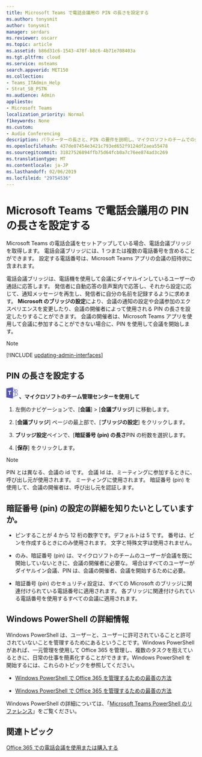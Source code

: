 ```yaml
---
title: Microsoft Teams で電話会議用の PIN の長さを設定する
ms.author: tonysmit
author: tonysmit
manager: serdars
ms.reviewer: oscarr
ms.topic: article
ms.assetid: b86d31c6-1543-478f-b8c6-4b71e708403a
ms.tgt.pltfrm: cloud
ms.service: msteams
search.appverid: MET150
ms.collection:
- Teams_ITAdmin_Help
- Strat_SB_PSTN
ms.audience: Admin
appliesto:
- Microsoft Teams
localization_priority: Normal
f1keywords: None
ms.custom:
- Audio Conferencing
description: パラメーターの長さと、PIN の要件を説明し、マイクロソフトのチームでの会議の長さを設定する方法を参照してください。
ms.openlocfilehash: 437de07454e3421c793ed652f9124df2aea55478
ms.sourcegitcommit: 31827526894ffb75d64fcb0a7c76ee874ad3c269
ms.translationtype: MT
ms.contentlocale: ja-JP
ms.lasthandoff: 02/06/2019
ms.locfileid: "29754536"
---
```

# <a name="set-the-pin-length-for-audio-conferencing-meetings-in-microsoft-teams"></a>Microsoft Teams で電話会議用の PIN の長さを設定する

Microsoft Teams の電話会議をセットアップしている場合、電話会議ブリッジを取得します。 電話会議ブリッジには、1 つまたは複数の電話番号を含めることができます。 設定する電話番号は、Microsoft Teams アプリの会議の招待状に含まれます。
  
電話会議ブリッジは、電話機を使用して会議にダイヤルインしているユーザーの通話に応答します。 発信者に自動応答の音声案内で応答し、それから設定に応じて、通知メッセージを再生し、発信者に自分の名前を記録するように求めます。 **Microsoft のブリッジの設定**により、会議の通知の設定や会議参加のエクスペリエンスを変更したり、会議の開催者によって使用される PIN の長さを設定したりすることができます。 会議の開催者は、Microsoft Teams アプリを使用して会議に参加することができない場合に、PIN を使用して会議を開始します。

> [!NOTE]
> [!INCLUDE [updating-admin-interfaces](includes/updating-admin-interfaces.md)]
  
## <a name="setting-the-pin-length"></a>PIN の長さを設定する

![チーム ・ ロゴ ・ 30x30.png](media/teams-logo-30x30.png) **、マイクロソフトのチーム管理センターを使用して**

1. 左側のナビゲーションで、[**会議**]  >  [**会議ブリッジ**] に移動します。 

2. [**会議ブリッジ**] ページの最上部で、[**ブリッジの設定**] をクリックします。 

3. **ブリッジ設定**ペインで、[**暗証番号 (pin) の長さ**PIN の桁数を選択します。

4. [**保存**] をクリックします。

> [!NOTE]
> PIN とは異なる、会議の id です。 会議 Id は、ミーティングに参加するときに、呼び出し元が使用されます。 ミーティングに使用されます。 暗証番号 (pin) を使用して、会議の開催者は、呼び出し元を認証します。 

## <a name="want-to-know-more-about-pin-settings"></a>暗証番号 (pin) の設定の詳細を知りたいとしていますか。

- ピンすることが 4 から 12 桁の数字です。デフォルトは 5 です。 番号は、ピンを作成するときにのみ使用されます。 文字と特殊文字は使用されません。
    
- のみ、暗証番号 (pin) は、マイクロソフトのチームのユーザーが会議を既に開始していないときに、会議の開催者に必要な。 場合はすべてのユーザーがダイヤルイン会議、PIN は、会議の開催者、会議を開始するために必要。
    
- 暗証番号 (pin) のセキュリティ設定は、すべての Microsoft のブリッジに関連付けられている電話番号に適用されます。 各ブリッジに関連付けられている電話番号を使用するすべての会議に適用されます。 
    
## <a name="want-to-know-more-about-windows-powershell"></a>Windows PowerShell の詳細情報

Windows PowerShell は、ユーザーと、ユーザーに許可されていることと許可されていないことを管理するためにあるということです。Windows PowerShell があれば、一元管理を使用して Office 365 を管理し、複数のタスクを抱えているときに、日常の仕事を簡素化することができます。Windows PowerShell を開始するには、これらのトピックを参照してください。
    
  - [Windows PowerShell で Office 365 を管理するための最善の方法](https://go.microsoft.com/fwlink/?LinkId=525041)
    
  - [Windows PowerShell で Office 365 を管理するための最善の方法](https://go.microsoft.com/fwlink/?LinkId=525142)
    
Windows PowerShell の詳細については、「[Microsoft Teams PowerShell のリファレンス](https://docs.microsoft.com/powershell/module/teams/?view=teams-ps)」をご覧ください。
    
  
## <a name="related-topics"></a>関連トピック

[Office 365 での電話会議を使用または購入する](/SkypeForBusiness/audio-conferencing-in-office-365/try-or-purchase-audio-conferencing-in-office-365)
